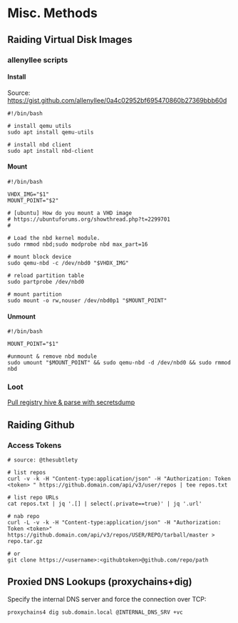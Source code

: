 # Misc. Methods

## Raiding Virtual Disk Images

### allenyllee scripts

#### Install

Source: https://gist.github.com/allenyllee/0a4c02952bf695470860b27369bbb60d

```
#!/bin/bash

# install qemu utils
sudo apt install qemu-utils

# install nbd client
sudo apt install nbd-client
```

#### Mount

```
#!/bin/bash

VHDX_IMG="$1"
MOUNT_POINT="$2"

# [ubuntu] How do you mount a VHD image
# https://ubuntuforums.org/showthread.php?t=2299701
# 

# Load the nbd kernel module.
sudo rmmod nbd;sudo modprobe nbd max_part=16

# mount block device
sudo qemu-nbd -c /dev/nbd0 "$VHDX_IMG"

# reload partition table
sudo partprobe /dev/nbd0

# mount partition
sudo mount -o rw,nouser /dev/nbd0p1 "$MOUNT_POINT"
```

#### Unmount

```
#!/bin/bash

MOUNT_POINT="$1"

#unmount & remove nbd module
sudo umount "$MOUNT_POINT" && sudo qemu-nbd -d /dev/nbd0 && sudo rmmod nbd
```

### Loot

[Pull registry hive & parse with secretsdump](https://drmarmar.com/posts/vmdk/)

## Raiding Github

### Access Tokens

```
# source: @thesubtlety 

# list repos
curl -v -k -H "Content-type:application/json" -H "Authorization: Token <token> " https://github.domain.com/api/v3/user/repos | tee repos.txt

# list repo URLs
cat repos.txt | jq '.[] | select(.private==true)' | jq '.url'

# nab repo
curl -L -v -k -H "Content-type:application/json" -H "Authorization: Token <token>" https://github.domain.com/api/v3/repos/USER/REPO/tarball/master > repo.tar.gz

# or
git clone https://<username>:<githubtoken>@github.com/repo/path
```

## Proxied DNS Lookups (proxychains+dig)

Specify the internal DNS server and force the connection over TCP:

```
proxychains4 dig sub.domain.local @INTERNAL_DNS_SRV +vc
```
